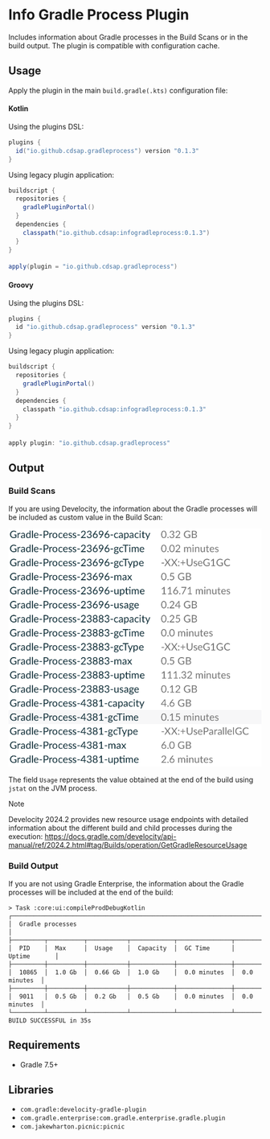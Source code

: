 # Info Gradle Process Plugin
Includes information about Gradle processes in the Build Scans or in the build output.
The plugin is compatible with configuration cache.

## Usage
Apply the plugin in the main `build.gradle(.kts)` configuration file:

#### Kotlin
Using the plugins DSL:
``` groovy
plugins {
  id("io.github.cdsap.gradleprocess") version "0.1.3"
}
```

Using legacy plugin application:
``` groovy
buildscript {
  repositories {
    gradlePluginPortal()
  }
  dependencies {
    classpath("io.github.cdsap:infogradleprocess:0.1.3")
  }
}

apply(plugin = "io.github.cdsap.gradleprocess")
```

#### Groovy
Using the plugins DSL:
``` groovy
plugins {
  id "io.github.cdsap.gradleprocess" version "0.1.3"
}

```

Using legacy plugin application:
``` groovy
buildscript {
  repositories {
    gradlePluginPortal()
  }
  dependencies {
    classpath "io.github.cdsap:infogradleprocess:0.1.3"
  }
}

apply plugin: "io.github.cdsap.gradleprocess"
```
## Output
### Build Scans
If you are using Develocity, the information about the Gradle processes will be included as custom value in the
Build Scan:

![](images/buildscan.png)

The field `Usage` represents the value obtained at the end of the build using `jstat` on the JVM process.

> [!NOTE]
Develocity 2024.2 provides new resource usage endpoints with detailed information about the different build and child processes during the execution:
https://docs.gradle.com/develocity/api-manual/ref/2024.2.html#tag/Builds/operation/GetGradleResourceUsage

### Build Output
If you are not using Gradle Enterprise, the information about the Gradle processes will be included at the end of the build:
```
> Task :core:ui:compileProdDebugKotlin
┌─────────────────────────────────────────────────────────────────────────────┐
│  Gradle processes                                                           │
├─────────┬──────────┬───────────┬────────────┬───────────────┬───────────────┤
│  PID    │  Max     │  Usage    │  Capacity  │  GC Time      │  Uptime       │
├─────────┼──────────┼───────────┼────────────┼───────────────┼───────────────┤
│  10865  │  1.0 Gb  │  0.66 Gb  │  1.0 Gb    │  0.0 minutes  │  0.0 minutes  │
├─────────┼──────────┼───────────┼────────────┼───────────────┼───────────────┤
│  9011   │  0.5 Gb  │  0.2 Gb   │  0.5 Gb    │  0.0 minutes  │  0.0 minutes  │
└─────────┴──────────┴───────────┴────────────┴───────────────┴───────────────┘
BUILD SUCCESSFUL in 35s

```

## Requirements
* Gradle 7.5+

## Libraries
* `com.gradle:develocity-gradle-plugin`
* `com.gradle.enterprise:com.gradle.enterprise.gradle.plugin`
* `com.jakewharton.picnic:picnic`
